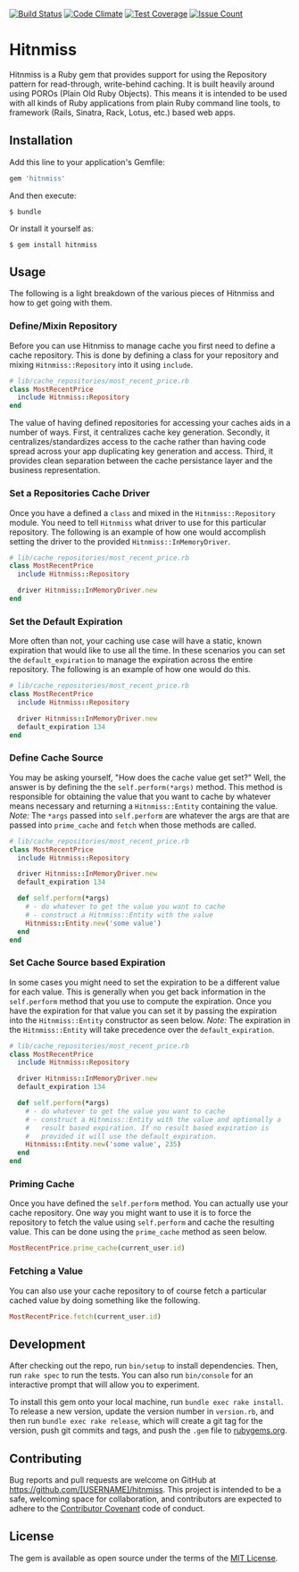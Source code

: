 [![Build Status](https://travis-ci.com/Acornsgrow/hitnmiss.svg?token=GGEgqzL4zt7sa3zVgspU&branch=master)](https://travis-ci.com/Acornsgrow/hitnmiss)
[![Code Climate](https://codeclimate.com/repos/567a3c30bd3f3b63510017dd/badges/e979a32e79ec12d35896/gpa.svg)](https://codeclimate.com/repos/567a3c30bd3f3b63510017dd/feed)
[![Test Coverage](https://codeclimate.com/repos/567a3c30bd3f3b63510017dd/badges/e979a32e79ec12d35896/coverage.svg)](https://codeclimate.com/repos/567a3c30bd3f3b63510017dd/coverage)
[![Issue Count](https://codeclimate.com/repos/567a3c30bd3f3b63510017dd/badges/e979a32e79ec12d35896/issue_count.svg)](https://codeclimate.com/repos/567a3c30bd3f3b63510017dd/feed)

# Hitnmiss

Hitnmiss is a Ruby gem that provides support for using the Repository
pattern for read-through, write-behind caching. It is built heavily
around using POROs (Plain Old Ruby Objects). This means it is intended
to be used with all kinds of Ruby applications from plain Ruby command
line tools, to framework (Rails, Sinatra, Rack, Lotus, etc.) based web
apps.

## Installation

Add this line to your application's Gemfile:

```ruby
gem 'hitnmiss'
```

And then execute:

    $ bundle

Or install it yourself as:

    $ gem install hitnmiss

## Usage

The following is a light breakdown of the various pieces of Hitnmiss and
how to get going with them.

### Define/Mixin Repository

Before you can use Hitnmiss to manage cache you first need to define a
cache repository. This is done by defining a class for your repository
and mixing `Hitnmiss::Repository` into it using `include`.

```ruby
# lib/cache_repositories/most_recent_price.rb
class MostRecentPrice
  include Hitnmiss::Repository
end
```

The value of having defined repositories for accessing your caches aids
in a number of ways. First, it centralizes cache key generation.
Secondly, it centralizes/standardizes access to the cache rather than
having code spread across your app duplicating key generation and
access. Third, it provides clean separation between the cache
persistance layer and the business representation.

###  Set a Repositories Cache Driver

Once you have a defined a `class` and mixed in the
`Hitnmiss::Repository` module. You need to tell `Hitnmiss` what driver
to use for this particular repository. The following is an example of
how one would accomplish setting the driver to the provided
`Hitnmiss::InMemoryDriver`.

```ruby
# lib/cache_repositories/most_recent_price.rb
class MostRecentPrice
  include Hitnmiss::Repository

  driver Hitnmiss::InMemoryDriver.new
end
```

### Set the Default Expiration

More often than not, your caching use case will have a static, known
expiration that would like to use all the time. In these scenarios you
can set the `default_expiration` to manage the expiration across the
entire repository. The following is an example of how one would do this.

```ruby
# lib/cache_repositories/most_recent_price.rb
class MostRecentPrice
  include Hitnmiss::Repository

  driver Hitnmiss::InMemoryDriver.new
  default_expiration 134
end
```

### Define Cache Source

You may be asking yourself, "How does the cache value get set?" Well,
the answer is by defining the the `self.perform(*args)` method. This
method is responsible for obtaining the value that you want to cache by
whatever means necessary and returning a `Hitnmiss::Entity` containing
the value. *Note:* The `*args` passed into `self.perform` are whatever
the args are that are passed into `prime_cache` and `fetch` when those
methods are called.

```ruby
# lib/cache_repositories/most_recent_price.rb
class MostRecentPrice
  include Hitnmiss::Repository

  driver Hitnmiss::InMemoryDriver.new
  default_expiration 134

  def self.perform(*args)
    # - do whatever to get the value you want to cache
    # - construct a Hitnmiss::Entity with the value
    Hitnmiss::Entity.new('some value')
  end
end
```

### Set Cache Source based Expiration

In some cases you might need to set the expiration to be a different
value for each value. This is generally when you get back information in
the `self.perform` method that you use to compute the expiration. Once
you have the expiration for that value you can set it by passing the
expiration into the `Hitnmiss::Entity` constructor as seen below.
*Note:* The expiration in the `Hitnmiss::Entity` will take precedence
over the `default_expiration`.

```ruby
# lib/cache_repositories/most_recent_price.rb
class MostRecentPrice
  include Hitnmiss::Repository

  driver Hitnmiss::InMemoryDriver.new
  default_expiration 134

  def self.perform(*args)
    # - do whatever to get the value you want to cache
    # - construct a Hitnmiss::Entity with the value and optionally a
    #   result based expiration. If no result based expiration is
    #   provided it will use the default_expiration.
    Hitnmiss::Entity.new('some value', 235)
  end
end
```

### Priming Cache

Once you have defined the `self.perform` method. You can actually use
your cache repository. One way you might want to use it is to force the
repository to fetch the value using `self.perform` and cache the
resulting value. This can be done using the `prime_cache` method as seen
below.

```ruby
MostRecentPrice.prime_cache(current_user.id)
```

### Fetching a Value

You can also use your cache repository to of course fetch a particular
cached value by doing something like the following.

```ruby
MostRecentPrice.fetch(current_user.id)
```

## Development

After checking out the repo, run `bin/setup` to install dependencies.
Then, run `rake spec` to run the tests. You can also run `bin/console`
for an interactive prompt that will allow you to experiment.

To install this gem onto your local machine, run `bundle exec rake
install`. To release a new version, update the version number in
`version.rb`, and then run `bundle exec rake release`, which will create
a git tag for the version, push git commits and tags, and push the
`.gem` file to [rubygems.org](https://rubygems.org).

## Contributing

Bug reports and pull requests are welcome on GitHub at
https://github.com/[USERNAME]/hitnmiss. This project is intended to be a
safe, welcoming space for collaboration, and contributors are expected
to adhere to the [Contributor Covenant](http://contributor-covenant.org)
code of conduct.

## License

The gem is available as open source under the terms of the [MIT
License](http://opensource.org/licenses/MIT).

